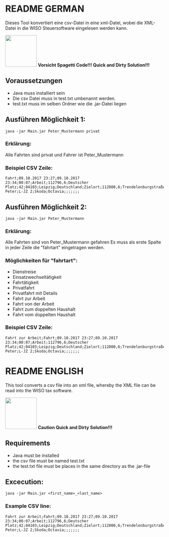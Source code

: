 
# README GERMAN

Dieses Tool konvertiert eine csv-Datei in eine xml-Datei, wobei die XML-Datei in die WISO Steuersoftware eingelesen werden kann. 

<img src="https://wiki.vuplus-support.org/images/thumb/5/50/Achtung_gelb.png/685px-Achtung_gelb.png" width="100px" /> **Vorsicht Spagetti Code!!! Quick and Dirty Solution!!!**

## Voraussetzungen

* Java muss installiert sein
* Die csv Datei muss in test.txt umbenannt werden.
* test.txt muss im selben Ordner wie die .jar-Datei liegen

## Ausführen Möglichkeit 1:

```
java -jar Main.jar Peter_Mustermann privat
```


### Erklärung:

Alle Fahrten sind privat und Fahrer ist Peter_Mustermann


### Beispiel CSV Zeile:

```
Fahrt;09.10.2017 23:27;09.10.2017 23:34;00:07;Arbeit;112796,6;Deutscher Platz;42;04103;Leipzig;Deutschland;Zielort;112800,6;Trendelenburgstraße;;04289;Leipzig;Deutschland;3,9;KFZ Peter;L-JZ 2;Skoda;Octavia;;;;;;;
```


## Ausführen Möglichkeit 2:

```
java -jar Main.jar Peter_Mustermann
```


### Erklärung:

Alle Fahrten sind von Peter_Mustermann gefahren
Es muss als erste Spalte in jeder Zeile die "fahrtart" eingetragen werden.


### Möglichkeiten für "fahrtart":

* Dienstreise
* Einsatzwechseltätigkeit
* Fahrtätigkeit
* Privatfahrt
* Privatfahrt mit Details
* Fahrt zur Arbeit
* Fahrt von der Arbeit
* Fahrt zum doppelten Haushalt
* Fahrt vom doppelten Haushalt


### Beispiel CSV Zeile:

```
Fahrt zur Arbeit;Fahrt;09.10.2017 23:27;09.10.2017 23:34;00:07;Arbeit;112796,6;Deutscher Platz;42;04103;Leipzig;Deutschland;Zielort;112800,6;Trendelenburgstraße;;04289;Leipzig;Deutschland;3,9;KFZ Peter;L-JZ 2;Skoda;Octavia;;;;;;;
```


# README ENGLISH
This tool converts a csv file into an xml file, whereby the XML file can be read into the WISO tax software. 

<img src="https://wiki.vuplus-support.org/images/thumb/5/50/Achtung_gelb.png/685px-Achtung_gelb.png" width="100px" /> **Caution Quick and Dirty Solution!!!**


## Requirements

* Java must be installed
* the csv file must be named test.txt
* the test.txt file must be places in the same directory as the .jar-file


## Excecution:

```
java -jar Main.jar <first_name>_<last_name>
```

### Example CSV line:

```
Fahrt zur Arbeit;Fahrt;09.10.2017 23:27;09.10.2017 23:34;00:07;Arbeit;112796,6;Deutscher Platz;42;04103;Leipzig;Deutschland;Zielort;112800,6;Trendelenburgstraße;;04289;Leipzig;Deutschland;3,9;KFZ Peter;L-JZ 2;Skoda;Octavia;;;;;;;
```

